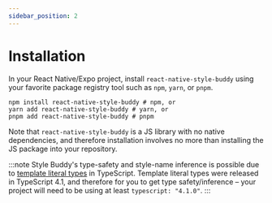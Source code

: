 ```yaml
---
sidebar_position: 2
---
```


# Installation

In your React Native/Expo project, install `react-native-style-buddy` using your favorite package registry tool such as `npm`, `yarn`, or `pnpm`.

```shell
npm install react-native-style-buddy # npm, or
yarn add react-native-style-buddy # yarn, or
pnpm add react-native-style-buddy # pnpm
```

Note that `react-native-style-buddy` is a JS library with no native dependencies, and therefore installation involves no more than installing the JS package into your repository.

:::note
Style Buddy's type-safety and style-name inference is possible due to [template literal types](https://www.typescriptlang.org/docs/handbook/2/template-literal-types.html) in TypeScript. Template literal types were released in TypeScript 4.1, and therefore for you to get type safety/inference – your project will need to be using at least `typescript: "4.1.0"`.
:::
